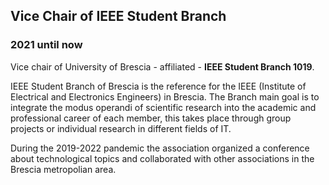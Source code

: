
## Vice Chair of IEEE Student Branch

### 2021 until now

Vice chair of University of Brescia - affiliated - **IEEE Student Branch 1019**.

IEEE Student Branch of Brescia is the reference for the IEEE (Institute of Electrical and Electronics Engineers) in Brescia. 
The Branch main goal is to integrate the modus operandi of scientific research into the academic and professional career of each member, this takes place through group projects or individual research in different fields of IT.

During the 2019-2022 pandemic the association organized a conference about technological topics and collaborated with other associations in the Brescia metropolian area.
